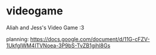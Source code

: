 # videogame
Aliah and Jess's Video Game :3

planning:
https://docs.google.com/document/d/11G-cFZV-1UkfgIWM4ITVNoea-3P9bS-TvZB1gihl8Gs